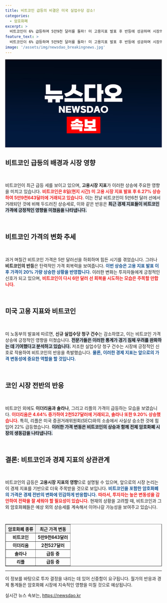 ```yaml
---
title: 비트코인 급등의 비결은 미국 실업수당 감소!
categories:
  - 암호화폐
excerpt: >
  비트코인이 6% 급등하며 5만9천 달러를 돌파! 미 고용지표 발표 후 반등에 성공하며 시장의 관심이 집중되고 있다. 이더리움과 솔라나도 동반 상승세를 보이는 가운데, 암호화폐 시장의 변화에 주목하라!
feature_text: >
  비트코인이 6% 급등하며 5만9천 달러를 돌파! 미 고용지표 발표 후 반등에 성공하며 시장의 관심이 집중되고 있다. 이더리움과 솔라나도 동반 상승세를 보이는 가운데, 암호화폐 시장의 변화에 주목하라!
image: '/assets/img/newsdao_breakingnews.jpg'
---
```


<p><img src="/assets/img/newsdao_breakingnews.jpg" alt="koreaapp 속보" /></p>

<h2 data-ke-size="size26">비트코인 급등의 배경과 시장 영향</h2>

<p data-ke-size="size16">&nbsp;</p>

<p>비트코인이 최근 급등 세를 보이고 있으며, <strong>고용시장 지표</strong>가 이러한 상승에 주요한 영향을 미치고 있습니다. <b><span style="color: #ee2323;">비트코인은 8일(현지 시간) 미 고용 시장 지표 발표 후 6.27% 상승하여 5만9천643달러에 거래되고 있습니다.</span></b> 이는 전날 비트코인이 5만6천 달러 선에서 거래되던 것에 비해 두드러진 상승세로, 이와 같은 반응은 <b><span style="background-color: #21538527;">최근 경제 지표들이 비트코인 가격에 긍정적인 영향을 미쳤음을 나타냅니다.</span></b> </p>

<p data-ke-size="size16">&nbsp;</p>

<h2 data-ke-size="size26">비트코인 가격의 변화 추세</h2>

<p data-ke-size="size16">&nbsp;</p>

<p>과거 며칠간 비트코인 가격은 5만 달러선을 하회하며 힘든 시기를 겪었습니다. 그러나 <strong>비트코인의 반등</strong>은 탄력적인 가격 회복력을 보여줍니다. <b><span style="color: #1a5490;">이번 상승은 고용 지표 발표 이후 가격이 20% 가량 상승한 상황을 반영합니다.</span></b> 이러한 변화는 투자자들에게 긍정적인 신호가 되고 있으며, <b><span style="color: #ee2323;">비트코인이 다시 6만 달러 선 회복을 시도하는 모습은 주목할 만합니다.</span></b></p>

<p data-ke-size="size16">&nbsp;</p>

<h2 data-ke-size="size26">미국 고용 지표와 비트코인</h2>

<p data-ke-size="size16">&nbsp;</p>

<p>미 노동부의 발표에 따르면, <strong>신규 실업수당 청구 건수</strong>는 감소하였고, 이는 비트코인 가격 상승에 긍정적인 영향을 미쳤습니다. <b><span style="background-color: #21538527;">전문가들은 이러한 통계가 경기 침체 우려를 완화하는 데 기여했다고 분석하고 있습니다.</span></b> 저조한 실업수당 청구 건수는 시장에 긍정적인 신호로 작용하여 비트코인의 반응을 촉발했습니다. <b><span style="color: #1a5490;">물론, 이러한 경제 지표는 앞으로의 가격 변동성에 중요한 역할을 할 것입니다.</span></b></p>

<p data-ke-size="size16">&nbsp;</p>

<h2 data-ke-size="size26">코인 시장 전반의 반응</h2>

<p data-ke-size="size16">&nbsp;</p>

<p>비트코인 외에도 <strong>이더리움과 솔라나</strong>, 그리고 리플의 가격이 급등하는 모습을 보였습니다. <b><span style="color: #ee2323;">이더리움은 4.64% 증가하여 2천527달러에 거래되고, 솔라나 또한 9.20% 상승했습니다.</span></b> 특히, 리플은 미국 증권거래위원회(SEC)와의 소송에서 사실상 승소한 것에 힘입어 22% 급등했습니다. <b><span style="background-color: #21538527;">이러한 가격 변동은 비트코인의 상승과 함께 전체 암호화폐 시장의 생동감을 나타냅니다.</span></b></p>

<p data-ke-size="size16">&nbsp;</p>

<h2 data-ke-size="size26">결론: 비트코인과 경제 지표의 상관관계</h2>

<p data-ke-size="size16">&nbsp;</p>

<p>비트코인의 급등은 <strong>고용시장 지표의 영향</strong>으로 설명될 수 있으며, 앞으로의 시장 논리는 이 경제 지표를 기반으로 더욱 주목받을 것으로 보입니다. <b><span style="color: #1a5490;">비트코인을 포함한 암호화폐의 가격은 경제 전반의 변화에 민감하게 반응합니다.</span></b> <b><span style="color: #ee2323;">따라서, 투자자는 높은 변동성을 감안하여 전략을 잘 세워야 할 필요성이 있습니다.</span></b> 현재의 상황을 고려할 때, 비트코인과 그 외 암호화폐들은 예상 외의 상승세를 계속해서 이어나갈 가능성을 보여주고 있습니다. </p>

<p data-ke-size="size16">&nbsp;</p>

<table border="1" style="width:100%; border-collapse:collapse;">
    <tr>
        <th style="text-align: center; background-color: #f2f2f2;">암호화폐 종류</th>
        <th style="text-align: center; background-color: #f2f2f2;">최근 가격 변동</th>
    </tr>
    <tr>
        <td style="text-align: center; height: 17px;"><b>비트코인</b></td>
        <td style="text-align: center; height: 17px;"><b>5만9천643달러</b></td>
    </tr>
    <tr>
        <td style="text-align: center; height: 17px;"><b>이더리움</b></td>
        <td style="text-align: center; height: 17px;"><b>2천527달러</b></td>
    </tr>
    <tr>
        <td style="text-align: center; height: 17px;"><b>솔라나</b></td>
        <td style="text-align: center; height: 17px;"><b>급등 중</b></td>
    </tr>
    <tr>
        <td style="text-align: center; height: 17px;"><b>리플</b></td>
        <td style="text-align: center; height: 17px;"><b>급등 중</b></td>
    </tr>
</table>

<hr> 

<p>이 정보를 바탕으로 투자 결정을 내리는 데 있어 신중함이 요구됩니다. 월가의 반응과 경제 통계들은 암호화폐 시장에 지속적인 영향을 미칠 것으로 예상됩니다.</p>
실시간 뉴스 속보는, <a href="https://newsdao.kr" rel="dofollow">https://newsdao.kr</a>


